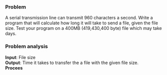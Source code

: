 ### Problem
A serial transmission line can transmit 960 characters a second. Write a program that will calculate how long
it will take to send a file, given the file size. Test your program on a 400MB (419,430,400 byte) file which may
take days.

### Problem analysis
**Input**: File size <br>
**Output**: Time it takes to transfer the a file with the given file size. <br>
**Procees**
